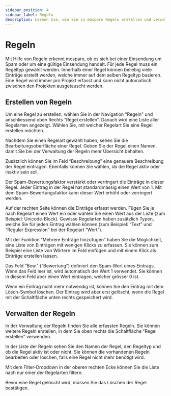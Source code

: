 ```yaml
---
sidebar_position: 4
sidebar_label: Regeln
description: Lernen Sie, wie Sie in mosparo Regeln erstellen und verwalten können.
---
```


# Regeln

Mit Hilfe von Regeln erkennt mosparo, ob es sich bei einer Einsendung um Spam oder um eine gültige Einsendung handelt. Für jede Regel muss ein Regeltyp gewählt werden. Innerhalb einer Regel können beliebig viele Einträge erstellt werden, welche immer auf dem selben Regeltyp basieren. Eine Regel wird immer pro Projekt erfasst und kann nicht automatisch zwischen den Projekten ausgetauscht werden.

## Erstellen von Regeln

Um eine Regel zu erstellen, wählen Sie in der Navigation "Regeln" und anschliessend oben Rechts “Regel erstellen”. Danach wird eine Liste aller Regelarten angezeigt. Wählen Sie, mit welcher Regelart Sie eine Regel erstellen möchten.

Nachdem Sie einen Regelart gewählt haben, sehen Sie die Bearbeitungsoberfläche einer Regel. Geben Sie der Regel einen Namen, damit Sie bei der Verwaltung der Regeln mehr Übersicht behalten.

Zusätzlich können Sie im Feld “Beschreibung” eine genauere Beschreibung der Regel eintragen. Ebenfalls können Sie wählen, ob die Regel aktiv oder inaktiv sein soll.

Der Spam-Bewertungsfaktor verstärkt oder verringert die Einträge in dieser Regel. Jeder Eintrag in der Regel hat standardmässig einen Wert von 1. Mit dem Spam-Bewertungsfaktor kann dieser Wert erhöht oder verringert werden.

Auf der rechten Seite können die Einträge erfasst werden. Fügen Sie je nach Regelart einen Wert ein oder wählen Sie einen Wert aus der Liste (zum Beispiel: Unicode-Block). Gewisse Regelarten haben zusätzlich Typen, welche Sie für jeden Eintrag wählen können (zum Beispiel: “Text” und “Regular Expression” bei der Regelart “Wort”).

Mit der Funktion “Mehrere Einträge hinzufügen” haben Sie die Möglichkeit, eine Liste von Einträgen mit wenigen Klicks zu erfassen. Sie können zum Beispiel eine Liste von Wörtern im Feld einfügen und mit einem Klick als Einträge erstellen lassen.

Das Feld “Bew.” (“Bewertung”) definiert den Spam-Wert eines Eintrags. Wenn das Feld leer ist, wird automatisch der Wert 1 verwendet. Sie können in diesem Feld aber einen Wert eintragen, welcher grösser 0 ist.

Wenn ein Eintrag nicht mehr notwendig ist, können Sie den Eintrag mit dem Lösch-Symbol löschen. Der Eintrag wird aber erst gelöscht, wenn die Regel mit der Schaltlfäche unten rechts gespeichert wird.

## Verwalten der Regeln

In der Verwaltung der Regeln finden Sie alle erfassten Regeln. Sie können weitere Regeln erstellen, in dem Sie oben rechts die Schaltfläche “Regel erstellen” verwenden.

In der Liste der Regeln sehen Sie den Namen der Regel, den Regeltyp und ob die Regel aktiv ist oder nicht. Sie können die vorhandenen Regeln bearbeiten oder löschen, falls eine Regel nicht mehr benötigt wird.

Mit dem Filter-Dropdown in der oberen rechten Ecke können Sie die Liste nach nur einer der Regelarten filtern.

Bevor eine Regel gelöscht wird, müssen Sie das Löschen der Regel bestätigen.
